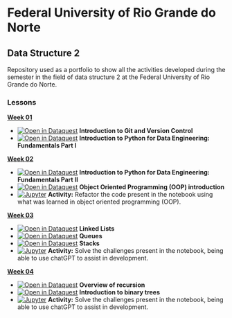 # Federal University of Rio Grande do Norte
## Data Structure 2

Repository used as a portfolio to show all the activities developed during the semester in the field of data structure 2 at the Federal University of Rio Grande do Norte.

### Lessons

[**Week 01**](https://github.com/LyndonJonhson/data-structure-2/tree/main/week_01)
- [![Open in Dataquest](https://img.shields.io/badge/link-dataquest-green)](https://www.dataquest.io/course/git-and-vcs/) **Introduction to Git and Version Control** 
- [![Open in Dataquest](https://img.shields.io/badge/link-dataquest-green)](https://www.dataquest.io/course/python-fundamentals-de/) **Introduction to Python for Data Engineering: Fundamentals Part I**

[**Week 02**](https://github.com/LyndonJonhson/data-structure-2/tree/main/week_02)
- [![Open in Dataquest](https://img.shields.io/badge/link-dataquest-green)](https://www.dataquest.io/course/python-fundamentals-de-ii/) **Introduction to Python for Data Engineering: Fundamentals Part II**
- [![Open in Dataquest](https://img.shields.io/badge/link-dataquest-green)](https://app.dataquest.io/c/78/m/435/object-oriented-python/1/introduction) **Object Oriented Programming (OOP) introduction**
- [![Jupyter](https://img.shields.io/badge/-Notebook-191A1B?style=flat-square&logo=jupyter)](https://github.com/dataquestio/solutions/blob/master/Mission350Solutions.ipynb) **Activity:** Refactor the code present in the notebook using what was learned in object oriented programming (OOP).

[**Week 03**](https://github.com/LyndonJonhson/data-structure-2/tree/main/week_03)
- [![Open in Dataquest](https://img.shields.io/badge/link-dataquest-green)](https://app.dataquest.io/c/108/m/560) **Linked Lists**
- [![Open in Dataquest](https://img.shields.io/badge/link-dataquest-green)](https://app.dataquest.io/c/108/m/561) **Queues**
- [![Open in Dataquest](https://img.shields.io/badge/link-dataquest-green)](https://app.dataquest.io/c/108/m/562) **Stacks**
- [![Jupyter](https://img.shields.io/badge/-Notebook-191A1B?style=flat-square&logo=jupyter)](https://github.com/ivanovitchm/datastructure/blob/main/lessons/week_03/Code_Interview_Linked_Queue_Stacks.ipynb) **Activity:** Solve the challenges present in the notebook, being able to use chatGPT to assist in development.

[**Week 04**](https://github.com/LyndonJonhson/data-structure-2/tree/main/week_04)
- [![Open in Dataquest](https://img.shields.io/badge/link-dataquest-green)](https://app.dataquest.io/c/109/m/578) **Overview of recursion**
- [![Open in Dataquest](https://img.shields.io/badge/link-dataquest-green)](https://app.dataquest.io/c/109/m/579) **Introduction to binary trees**
- [![Jupyter](https://img.shields.io/badge/-Notebook-191A1B?style=flat-square&logo=jupyter)](https://github.com/ivanovitchm/datastructure/blob/main/lessons/week_04/Code_Interview_recursion.ipynb) **Activity:** Solve the challenges present in the notebook, being able to use chatGPT to assist in development.